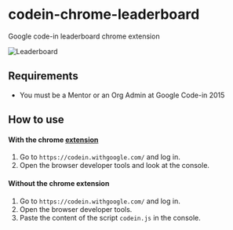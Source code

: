 # codein-chrome-leaderboard
Google code-in leaderboard chrome extension

![Leaderboard](https://cloud.githubusercontent.com/assets/3976562/11911823/c4d501da-a601-11e5-91d6-bfcbcf63b594.png)

## Requirements
- You must be a Mentor or an Org Admin at Google Code-in 2015

## How to use
#### With the chrome [extension](https://github.com/nemesiscodex/codein-chrome-leaderboard/releases)
1. Go to `https://codein.withgoogle.com/` and log in.
2. Open the browser developer tools and look at the console.

#### Without the chrome extension
1. Go to `https://codein.withgoogle.com/` and log in.
2. Open the browser developer tools.
3. Paste the content of the script `codein.js` in the console.
